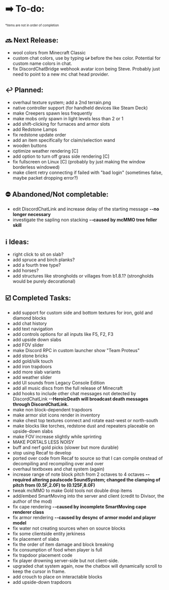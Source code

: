 # ➡️ To-do:
<sup><sup>*items are not in order of completion</sup></sup>

## 🔜 Next Release:
- wool colors from Minecraft Classic
- custom chat colors, use by typing `&#` before the hex color. Potential for custom name colors in chat.
- fix DiscordChatBridge webhook avatar icon being Steve. Probably just need to point to a new mc chat head provider.

## ↩️ Planned:
- overhaul texture system; add a 2nd terrain.png
- native controller support (for handheld devices like Steam Deck)
- make Creepers spawn less frequently
- make mobs only spawn in light levels less than 2 or 1
- add shift-clicking for furnaces and armor slots
- add Redstone Lamps
- fix redstone update order
- add an item specifically for claim/selection wand
- wooden buttons
- optimize weather rendering [C]
- add option to turn off grass side rendering [C]
- fix fullscreen on Linux [C] (probably by just making the window borderless windowed)
- make client retry connecting if failed with "bad login" (sometimes false, maybe packet dropping error?) 

## ⛔ Abandoned/Not completable:
- edit DiscordChatLink and increase delay of the starting message **--no longer necessary**
- investigate the sapling non stacking **--caused by mcMMO tree feller skill**

## ℹ️ Ideas:
- right click to sit on slab?
- add spruce and birch planks?
- add a fourth tree type?
- add horses?
- add structures like strongholds or villages from b1.8.1? (strongholds would be purely decorational)

## ☑️ Completed Tasks:
- add support for custom side and bottom textures for iron, gold and diamond blocks
- add chat history
- add text navigation
- add controls options for all inputs like F5, F2, F3
- add upside down slabs
- add FOV slider
- make Discord RPC in custom launcher show "Team Proteus"
- add stone bricks
- add gold/silk touch
- add iron trapdoors
- add more slab variants
- add weather slider
- add UI sounds from Legacy Console Edition
- add all music discs from the full release of Minecraft
- add hooks to include other chat messages not detected by DiscordChatLink  **--HeroicDeath will broadcast death messages through DiscordChatLink.**
- make non block-dependent trapdoors
- make armor slot icons render in inventory
- make chest top textures connect and rotate east-west or north-south
- make blocks like torches, redstone dust and repeaters placeable on upside-down slabs
- make FOV increase slightly while sprinting
- MAKE PORTALS LESS NOISY
- buff and nerf gold picks (slower but more durable)
- stop using Recaf to develop
- ported over code from Recaf to source so that I can compile onstead of decompiling and recompiling over and over
- overhaul textboxes and chat system (again)
- increase range of note block pitch from 2 octaves to 4 octaves **--required altering paulscode SoundSystem; changed the clamping of pitch from (0.5F,2.0F) to (0.125F,8.0F)**
- tweak mcMMO to make Gold tools not double drop items
- add/embed SmartMoving into the server and client (credit to Divisor, the author of the mod)
- fix cape rendering **--caused by incomplete SmartMoving cape renderer class**
- fix armor rendering **--caused by desync of armor model and player model**
- fix water not creating sources when on source blocks
- fix some clientside entity jerkiness
- fix placement of slabs
- fix the order of item damage and block breaking
- fix consumption of food when player is full
- fix trapdoor placement code
- fix player drowning server-side but not client-side.
- upgraded chat system again, now the chatbox will dynamically scroll to keep the cursor in frame.
- add crouch to place on interactable blocks
- add upside-down trapdoors
